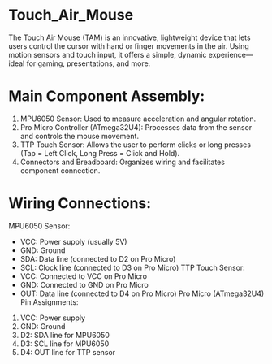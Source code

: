 # Touch_Air_Mouse
The Touch Air Mouse (TAM) is an innovative, lightweight device that lets users control the cursor with hand or finger movements in the air. Using motion sensors and touch input, it offers a simple, dynamic experience—ideal for gaming, presentations, and more.

# Main Component Assembly:
1. MPU6050 Sensor: Used to measure acceleration and angular rotation.
2. Pro Micro Controller (ATmega32U4): Processes data from the sensor and controls the mouse
movement.
3. TTP Touch Sensor: Allows the user to perform clicks or long presses (Tap = Left Click, Long
Press = Click and Hold).
4. Connectors and Breadboard: Organizes wiring and facilitates component connection.

# Wiring Connections:
MPU6050 Sensor:
- VCC: Power supply (usually 5V)
- GND: Ground
- SDA: Data line (connected to D2 on Pro Micro)
- SCL: Clock line (connected to D3 on Pro Micro)
TTP Touch Sensor:
- VCC: Connected to VCC on Pro Micro
- GND: Connected to GND on Pro Micro
- OUT: Data line (connected to D4 on Pro Micro)
Pro Micro (ATmega32U4) Pin Assignments:
1. VCC: Power supply
2. GND: Ground
3. D2: SDA line for MPU6050
4. D3: SCL line for MPU6050
5. D4: OUT line for TTP sensor
